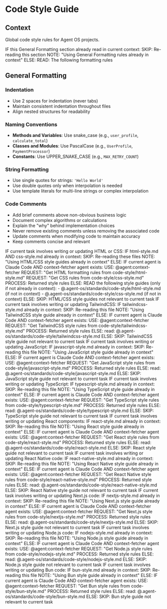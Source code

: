 # Code Style Guide

## Context

Global code style rules for Agent OS projects.

<conditional-block context-check="general-formatting">
IF this General Formatting section already read in current context:
  SKIP: Re-reading this section
  NOTE: "Using General Formatting rules already in context"
ELSE:
  READ: The following formatting rules

## General Formatting

### Indentation
- Use 2 spaces for indentation (never tabs)
- Maintain consistent indentation throughout files
- Align nested structures for readability

### Naming Conventions
- **Methods and Variables**: Use snake_case (e.g., `user_profile`, `calculate_total`)
- **Classes and Modules**: Use PascalCase (e.g., `UserProfile`, `PaymentProcessor`)
- **Constants**: Use UPPER_SNAKE_CASE (e.g., `MAX_RETRY_COUNT`)

### String Formatting
- Use single quotes for strings: `'Hello World'`
- Use double quotes only when interpolation is needed
- Use template literals for multi-line strings or complex interpolation

### Code Comments
- Add brief comments above non-obvious business logic
- Document complex algorithms or calculations
- Explain the "why" behind implementation choices
- Never remove existing comments unless removing the associated code
- Update comments when modifying code to maintain accuracy
- Keep comments concise and relevant
</conditional-block>

<conditional-block task-condition="html-css" context-check="html-css-style">
IF current task involves writing or updating HTML or CSS:
  IF html-style.md AND css-style.md already in context:
    SKIP: Re-reading these files
    NOTE: "Using HTML/CSS style guides already in context"
  ELSE:
    <context_fetcher_strategy>
      IF current agent is Claude Code AND context-fetcher agent exists:
        USE: @agent:context-fetcher
        REQUEST: "Get HTML formatting rules from code-style/html-style.md"
        REQUEST: "Get CSS rules from code-style/css-style.md"
        PROCESS: Returned style rules
      ELSE:
        READ the following style guides (only if not already in context):
        - @.agent-os/standards/code-style/html-style.md (if not in context)
        - @.agent-os/standards/code-style/css-style.md (if not in context)
    </context_fetcher_strategy>
ELSE:
  SKIP: HTML/CSS style guides not relevant to current task
</conditional-block>

<conditional-block task-condition="tailwindcss" context-check="tailwindcss-style">
IF current task involves writing or updating TailwindCSS:
  IF tailwindcss-style.md already in context:
    SKIP: Re-reading this file
    NOTE: "Using TailwindCSS style guide already in context"
  ELSE:
    <context_fetcher_strategy>
      IF current agent is Claude Code AND context-fetcher agent exists:
        USE: @agent:context-fetcher
        REQUEST: "Get TailwindCSS style rules from code-style/tailwindcss-style.md"
        PROCESS: Returned style rules
      ELSE:
        read: @.agent-os/standards/code-style/tailwindcss-style.md
    </context_fetcher_strategy>
ELSE:
  SKIP: TailwindCSS style guide not relevant to current task
</conditional-block>

<conditional-block task-condition="javascript" context-check="javascript-style">
IF current task involves writing or updating JavaScript:
  IF javascript-style.md already in context:
    SKIP: Re-reading this file
    NOTE: "Using JavaScript style guide already in context"
  ELSE:
    <context_fetcher_strategy>
      IF current agent is Claude Code AND context-fetcher agent exists:
        USE: @agent:context-fetcher
        REQUEST: "Get JavaScript style rules from code-style/javascript-style.md"
        PROCESS: Returned style rules
      ELSE:
        read: @.agent-os/standards/code-style/javascript-style.md
    </context_fetcher_strategy>
ELSE:
  SKIP: JavaScript style guide not relevant to current task
</conditional-block>

<conditional-block task-condition="typescript" context-check="typescript-style">
IF current task involves writing or updating TypeScript:
  IF typescript-style.md already in context:
    SKIP: Re-reading this file
    NOTE: "Using TypeScript style guide already in context"
  ELSE:
    <context_fetcher_strategy>
      IF current agent is Claude Code AND context-fetcher agent exists:
        USE: @agent:context-fetcher
        REQUEST: "Get TypeScript style rules from code-style/typescript-style.md"
        PROCESS: Returned style rules
      ELSE:
        read: @.agent-os/standards/code-style/typescript-style.md
    </context_fetcher_strategy>
ELSE:
  SKIP: TypeScript style guide not relevant to current task
</conditional-block>

<conditional-block task-condition="react" context-check="react-style">
IF current task involves writing or updating React components:
  IF react-style.md already in context:
    SKIP: Re-reading this file
    NOTE: "Using React style guide already in context"
  ELSE:
    <context_fetcher_strategy>
      IF current agent is Claude Code AND context-fetcher agent exists:
        USE: @agent:context-fetcher
        REQUEST: "Get React style rules from code-style/react-style.md"
        PROCESS: Returned style rules
      ELSE:
        read: @.agent-os/standards/code-style/react-style.md
    </context_fetcher_strategy>
ELSE:
  SKIP: React style guide not relevant to current task
</conditional-block>

<conditional-block task-condition="react-native" context-check="react-native-style">
IF current task involves writing or updating React Native code:
  IF react-native-style.md already in context:
    SKIP: Re-reading this file
    NOTE: "Using React Native style guide already in context"
  ELSE:
    <context_fetcher_strategy>
      IF current agent is Claude Code AND context-fetcher agent exists:
        USE: @agent:context-fetcher
        REQUEST: "Get React Native style rules from code-style/react-native-style.md"
        PROCESS: Returned style rules
      ELSE:
        read: @.agent-os/standards/code-style/react-native-style.md
    </context_fetcher_strategy>
ELSE:
  SKIP: React Native style guide not relevant to current task
</conditional-block>

<conditional-block task-condition="nextjs" context-check="nextjs-style">
IF current task involves writing or updating Next.js code:
  IF nextjs-style.md already in context:
    SKIP: Re-reading this file
    NOTE: "Using Next.js style guide already in context"
  ELSE:
    <context_fetcher_strategy>
      IF current agent is Claude Code AND context-fetcher agent exists:
        USE: @agent:context-fetcher
        REQUEST: "Get Next.js style rules from code-style/nextjs-style.md"
        PROCESS: Returned style rules
      ELSE:
        read: @.agent-os/standards/code-style/nextjs-style.md
    </context_fetcher_strategy>
ELSE:
  SKIP: Next.js style guide not relevant to current task
</conditional-block>

<conditional-block task-condition="nodejs" context-check="nodejs-style">
IF current task involves writing or updating Node.js code:
  IF nodejs-style.md already in context:
    SKIP: Re-reading this file
    NOTE: "Using Node.js style guide already in context"
  ELSE:
    <context_fetcher_strategy>
      IF current agent is Claude Code AND context-fetcher agent exists:
        USE: @agent:context-fetcher
        REQUEST: "Get Node.js style rules from code-style/nodejs-style.md"
        PROCESS: Returned style rules
      ELSE:
        read: @.agent-os/standards/code-style/nodejs-style.md
    </context_fetcher_strategy>
ELSE:
  SKIP: Node.js style guide not relevant to current task
</conditional-block>

<conditional-block task-condition="bun" context-check="bun-style">
IF current task involves writing or updating Bun code:
  IF bun-style.md already in context:
    SKIP: Re-reading this file
    NOTE: "Using Bun style guide already in context"
  ELSE:
    <context_fetcher_strategy>
      IF current agent is Claude Code AND context-fetcher agent exists:
        USE: @agent:context-fetcher
        REQUEST: "Get Bun style rules from code-style/bun-style.md"
        PROCESS: Returned style rules
      ELSE:
        read: @.agent-os/standards/code-style/bun-style.md
    </context_fetcher_strategy>
ELSE:
  SKIP: Bun style guide not relevant to current task
</conditional-block>
